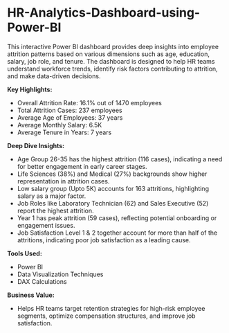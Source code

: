 # HR-Analytics-Dashboard-using-Power-BI
This interactive Power BI dashboard provides deep insights into employee attrition patterns based on various dimensions such as age, education, salary, job role, and tenure. The dashboard is designed to help HR teams understand workforce trends, identify risk factors contributing to attrition, and make data-driven decisions.

**Key Highlights:**

- Overall Attrition Rate: 16.1% out of 1470 employees
- Total Attrition Cases: 237 employees
- Average Age of Employees: 37 years
- Average Monthly Salary: 6.5K
- Average Tenure in Years: 7 years

**Deep Dive Insights:**

- Age Group 26-35 has the highest attrition (116 cases), indicating a need for better engagement in early career stages.
- Life Sciences (38%) and Medical (27%) backgrounds show higher representation in attrition cases.
- Low salary group (Upto 5K) accounts for 163 attritions, highlighting salary as a major factor.
- Job Roles like Laboratory Technician (62) and Sales Executive (52) report the highest attrition.
- Year 1 has peak attrition (59 cases), reflecting potential onboarding or engagement issues.
- Job Satisfaction Level 1 & 2 together account for more than half of the attritions, indicating poor job satisfaction as a leading cause.

**Tools Used:**

- Power BI
- Data Visualization Techniques
- DAX Calculations

**Business Value:**
- Helps HR teams target retention strategies for high-risk employee segments, optimize compensation structures, and improve job satisfaction.
